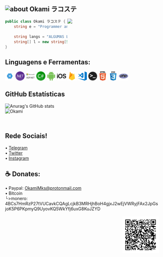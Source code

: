 ## <img width="45" alt="about" src="https://raw.github.com/elizarov/elizarov/master/about.png"> Okami ラコステ

<img align="right" width="300" src="https://i.imgur.com/ugWb6BU.gif" />

```C#
public class Okami ラコステ {
    string e = "Programmer and Game Developer";
 
    string langs = "ALGUMAS LINGUAGENS";
    string[] l = new string[5] {"C#", "Php", "JavaScript", "Kotlin", "React"};
}
```

## **Linguagens e Ferramentas:**  

<code><img height="30" src="https://raw.githubusercontent.com/github/explore/80688e429a7d4ef2fca1e82350fe8e3517d3494d/topics/xamarin/xamarin.png"></code>
<code><img height="30" src="https://raw.githubusercontent.com/github/explore/80688e429a7d4ef2fca1e82350fe8e3517d3494d/topics/dotnet/dotnet.png"></code>
<code><img height="30" src="https://raw.githubusercontent.com/github/explore/80688e429a7d4ef2fca1e82350fe8e3517d3494d/topics/aspnet/aspnet.png"></code>
<code><img height="30" src="https://raw.githubusercontent.com/github/explore/80688e429a7d4ef2fca1e82350fe8e3517d3494d/topics/csharp/csharp.png"></code>
<code><img height="30" src="https://raw.githubusercontent.com/github/explore/80688e429a7d4ef2fca1e82350fe8e3517d3494d/topics/android/android.png"></code>
<code><img height="30" src="https://raw.githubusercontent.com/github/explore/80688e429a7d4ef2fca1e82350fe8e3517d3494d/topics/ios/ios.png"></code>
<code><img height="30" src="https://raw.githubusercontent.com/github/explore/80688e429a7d4ef2fca1e82350fe8e3517d3494d/topics/firebase/firebase.png"></code>
<code><img height="30" src="https://raw.githubusercontent.com/github/explore/80688e429a7d4ef2fca1e82350fe8e3517d3494d/topics/visual-studio-code/visual-studio-code.png"></code>
<code><img height="30" src="https://raw.githubusercontent.com/github/explore/80688e429a7d4ef2fca1e82350fe8e3517d3494d/topics/terminal/terminal.png"></code>
<code><img height="30" src="https://raw.githubusercontent.com/github/explore/80688e429a7d4ef2fca1e82350fe8e3517d3494d/topics/html/html.png"></code>
<code><img height="30" src="https://raw.githubusercontent.com/github/explore/80688e429a7d4ef2fca1e82350fe8e3517d3494d/topics/css/css.png"></code>
<code><img height="30" src="https://raw.githubusercontent.com/github/explore/80688e429a7d4ef2fca1e82350fe8e3517d3494d/topics/php/php.png"></code>


## **GitHub Estatísticas**

![Anurag's GitHub stats](https://github-readme-stats.vercel.app/api?username=okamimks&theme=radical&show_icons=true) <br>
![Okami](https://github-readme-stats.vercel.app/api/top-langs/?username=okamimks&hide=html&layout=compact&theme=radical)

[twitter]: https://twitter.com/OkamiMwaree
[youtube]: https://www.youtube.com/c/Okamiラコステ
[instagram]: https://www.instagram.com/okami_mks/
<br>

## **Rede Sociais!**

• <a href="https://t.me/OkamiMks">Telegram</a><br>
• <a href="https://twitter.com/OkamiMwaree">Twitter</a><br>
• <a href="https://www.instagram.com/okami_mks/">Instagram</a><br>

## **☕ Donates:**
• Paypal: OkamiMks@protonmail.com <br>
• Bitcoin <br>
  └>monero: 4BCs7HmRzP27tVUCavkCQAgLcjkB3MRHjhBoH4gjxJ2wEjVWRyjFAx2JpGsjoK5P6PKpmyQ9UyovKQ5WkYfj6uxG8KuJZYD <br><br>
  <img width="120" alt="about" src="qr-code.png" align="right"><br>
